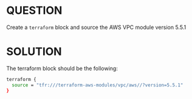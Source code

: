 # QUESTION

Create a `terraform` block and source the AWS VPC module version 5.5.1

# SOLUTION

The terraform block should be the following:

```bash
terraform {
  source = "tfr:///terraform-aws-modules/vpc/aws//?version=5.5.1"
}
```
